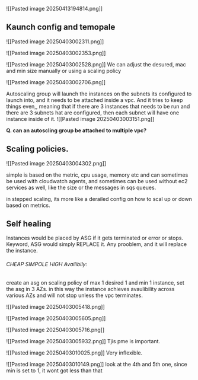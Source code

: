 
![[Pasted image 20250413194814.png]]

## Kaunch config and temopale

![[Pasted image 20250403002311.png]]

![[Pasted image 20250403002353.png]]



![[Pasted image 20250403002528.png]]
We can adjust the desured, mac and min size manually or using a scaling policy


![[Pasted image 20250403002706.png]]


Autoscaling group will launch the instances on the subnets its configured to launch into, and it needs to be attached inside a vpc. And it tries to keep things even,, meaning that if there are 3 instances that needs to be run and there are 3 subnets hat are configured, then each subnet will have one instance inside of it.
![[Pasted image 20250403003151.png]]


**Q. can an autoscling group be attached to multiple vpc?**


## Scaling policies.
![[Pasted image 20250403004302.png]]

simple is based on the metric, cpu usage, memory etc and can sometimes be used with cloudwatch agents, and sometimes can be used without ec2 services as well, like the size or the messages in sqs queues.

in stepped scaling, its more like a derailed config on how to scal up or down based on metrics.

## Self healing
Instances would be placed by ASG if it gets terminated or error or stops. Keyword, ASG would simply  REPLACE it. Any prooblem, and it will replace the instance.


###### CHEAP SIMPOLE HIGH Availibily:
create an asg on scaling policy of max 1 desired 1 and min 1 instance, set the asg in 3 AZs. in this way the instance achieves avaulibility across various AZs and will not stop unless the vpc terminates.



![[Pasted image 20250403005418.png]]

![[Pasted image 20250403005605.png]]

![[Pasted image 20250403005716.png]]


![[Pasted image 20250403005932.png]]
Tjis pme is important.


![[Pasted image 20250403010025.png]]
Very inflexible.

![[Pasted image 20250403010149.png]]
look at the 4th and 5th one, since min is set to 1, it wont got less than that 
